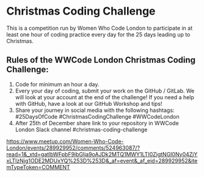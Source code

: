 # Christmas Coding Challenge

This is a competition run by Women Who Code London to participate in at least one hour of coding practice every day for the 25 days leading up to Christmas. 

## Rules of the WWCode London Christmas Coding Challenge:

1. Code for minimum an hour a day.
2. Every your day of coding, submit your work on the GitHub / GitLab. We will look at your account at the end of the challenge! If you need a help with GitHub, have a look at our GitHub Workshop and tips!
3. Share your journey in social media with the following hashtags: #25DaysOfCode #ChristmasCodingChallenge #WWCodeLondon
4. After 25th of December share link to your repository in WWCode London Slack channel #christmas-coding-challenge

https://www.meetup.com/Women-Who-Code-London/events/289929952/comments/524963087/?read=1&_xtd=gatlbWFpbF9jbGlja9oAJDk2MTQ1MWY1LTI0ZjgtNGI0Ny04ZjYxLTIzNjg1ODE2MDUxYQ%253D%253D&_af=event&_af_eid=289929952&itemTypeToken=COMMENT
